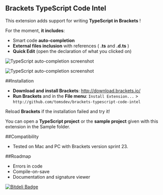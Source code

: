 Brackets TypeScript Code Intel 
-------------------

This extension adds support for writing **TypeScript in Brackets** ! 

For the moment, **it includes**:

* Smart code **auto-completion**
* **External files inclusion** with references ( **.ts** and **.d.ts** )
* **Quick Edit** (open the declaration of what you clicked on)

![TypeScript auto-completion screenshot](http://i.minus.com/jBFtqwppfaQ1d.PNG "TypeScript auto-completion screenshot")

![TypeScript auto-completion screenshot](http://i.minus.com/jbpJxdk9UBkkUA.PNG "TypeScript auto-completion screenshot")

##Installation

* **Download and install Brackets**: http://download.brackets.io/
* **Run Brackets** and in the **File menu**: `Install Extension...` > `http://github.com/tomsdev/brackets-typescript-code-intel`

Reload **Brackets** if the installation failed and try it!

You can open a **TypeScript project** or the **sample project** given 
with this extension in the Sample folder.

##Compatibility

* Tested on Mac and PC with Brackets version sprint 23.

##Roadmap

* Errors in code
* Compile-on-save
* Documentation and signature viewer


[![Bitdeli Badge](https://d2weczhvl823v0.cloudfront.net/tomsdev/brackets-typescript-code-intel/trend.png)](https://bitdeli.com/free "Bitdeli Badge")

